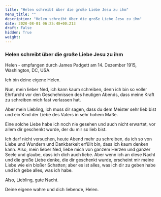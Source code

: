 ```yaml
---
title: "Helen schreibt über die große Liebe Jesu zu ihm"
menu_title: ""
description: "Helen schreibt über die große Liebe Jesu zu ihm"
date: 2020-08-01 06:25:48+00:213
draft: False
hidden: True
weight:
---
```

### Helen schreibt über die große Liebe Jesu zu ihm

Helen - empfangen durch James Padgett am 14. Dezember 1915, Washington, DC, USA.

Ich bin deine eigene Helen.

Nun, mein lieber Ned, ich kann kaum schreiben, denn ich bin so voller Ehrfurcht vor den Geschehnissen des heutigen Abends, dass meine Kraft zu schreiben mich fast verlassen hat.

Aber mein Liebling, ich muss dir sagen, dass du dem Meister sehr lieb bist und ein Kind der Liebe des Vaters in sehr hohem Maße.

Eine solche Liebe habe ich noch nie gesehen und auch nicht erwartet, vor allem dir geschenkt wurde, der du mir so lieb bist.

Ich darf nicht versuchen, heute Abend mehr zu schreiben, da ich so von Liebe und Wundern und Dankbarkeit erfüllt bin, dass ich kaum denken kann. Also, mein lieber Ned, liebe mich von ganzem Herzen und ganzer Seele und glaube, dass ich dich auch liebe. Aber wenn ich an diese Nacht und die große Liebe denke, die dir geschenkt wurde, erscheint mir meine Liebe wie ein bloßer Schatten; aber es ist alles, was ich dir zu geben habe und ich gebe alles, was ich habe.

Also, Liebling, gute Nacht.

Deine eigene wahre und dich liebende, Helen.
